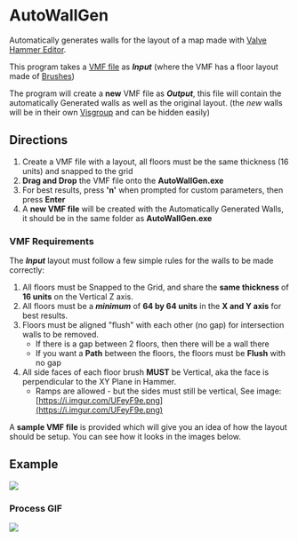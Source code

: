 # AutoWallGen
Automatically generates walls for the layout of a map made with [Valve Hammer Editor](https://developer.valvesoftware.com/wiki/Valve_Hammer_Editor).

This program takes a [VMF file](https://developer.valvesoftware.com/wiki/VMF) as ***Input*** (where the VMF has a floor layout made of [Brushes](https://developer.valvesoftware.com/wiki/Brush))

The program will create a **new** VMF file as ***Output***, this file will contain the automatically Generated walls as well as the original layout. (the *new* walls will be in their own [Visgroup](https://developer.valvesoftware.com/wiki/Visgroup) and can be hidden easily)


## Directions

1. Create a VMF file with a layout, all floors must be the same thickness (16 units) and snapped to the grid
2. **Drag and Drop** the VMF file onto the **AutoWallGen.exe**
3. For best results, press **'n'** when prompted for custom parameters, then press **Enter**
4. A **new VMF file** will be created with the Automatically Generated Walls, it should be in the same folder as **AutoWallGen.exe**

### VMF Requirements

The ***Input*** layout must follow a few simple rules for the walls to be made correctly:
1. All floors must be Snapped to the Grid, and share the **same thickness** of **16 units** on the Vertical Z axis.
2. All floors must be a ***minimum*** of **64 by 64 units** in the **X and Y axis** for best results.
3. Floors must be aligned "flush" with each other (no gap) for intersection walls to be removed.
    - If there is a gap between 2 floors, then there will be a wall there
    - If you want a **Path** between the floors, the floors must be **Flush** with no gap
4. All side faces of each floor brush **MUST** be Vertical, aka the face is perpendicular to the XY Plane in Hammer. 
    - Ramps are allowed - but the sides must still be vertical, See image: [https://i.imgur.com/UFeyF9e.png](https://i.imgur.com/UFeyF9e.png)

A **sample VMF file** is provided which will give you an idea of how the layout should be setup. You can see how it looks in the images below.

## Example
![](https://i.imgur.com/QasEF5d.png)

### Process GIF
![](https://image.ibb.co/bEiamw/Auto_Wall_Gen_Gif_41.gif)



